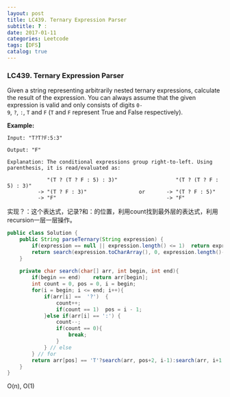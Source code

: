 ```yaml
---
layout: post
title: LC439. Ternary Expression Parser
subtitle: ? :
date: 2017-01-11
categories: Leetcode
tags: [DFS]
catalog: true
---
```


### LC439. Ternary Expression Parser

Given a string representing arbitrarily nested ternary expressions, calculate the result of the expression. You can always assume that the given expression is valid and only consists of digits `0-9`, `?`, `:`, `T` and `F` (`T` and `F` represent True and False respectively).

**Example:**

```
Input: "T?T?F:5:3"

Output: "F"

Explanation: The conditional expressions group right-to-left. Using parenthesis, it is read/evaluated as:

             "(T ? (T ? F : 5) : 3)"                   "(T ? (T ? F : 5) : 3)"
          -> "(T ? F : 3)"                 or       -> "(T ? F : 5)"
          -> "F"                                    -> "F"
```

实现？：这个表达式，记录?和：的位置，利用count找到最外层的表达式，利用recursion一层一层操作。

```java
public class Solution {
    public String parseTernary(String expression) {
        if(expression == null || expression.length() <= 1)  return expression;
        return search(expression.toCharArray(), 0, expression.length()-1) + "";
    }
    
    private char search(char[] arr, int begin, int end){
        if(begin == end)    return arr[begin];
        int count = 0, pos = 0, i = begin;
        for(i = begin; i <= end; i++){
            if(arr[i] ==  '?')  {
                count++;
                if(count == 1)  pos = i - 1;
            }else if(arr[i] == ':') {
                count--;
                if(count == 0){
                    break;
                }
            } // else
        } // for
        return arr[pos] == 'T'?search(arr, pos+2, i-1):search(arr, i+1, end);
    }
}
```

O(n), O(1)